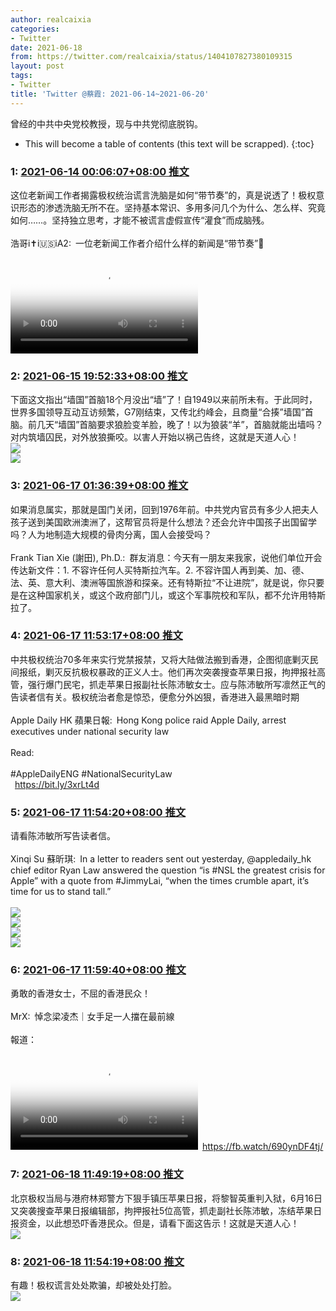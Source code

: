 ```yaml
---
author: realcaixia
categories:
- Twitter
date: 2021-06-18
from: https://twitter.com/realcaixia/status/1404107827380109315
layout: post
tags:
- Twitter
title: 'Twitter @蔡霞: 2021-06-14~2021-06-20'
---
```


曾经的中共中央党校教授，现与中共党彻底脱钩。 

* This will become a table of contents (this text will be scrapped).
{:toc}

### 1: [2021-06-14 00:06:07+08:00 推文](https://twitter.com/realcaixia/status/1404107827380109315)

这位老新闻工作者揭露极权统治谎言洗脑是如何“带节奏”的，真是说透了！极权意识形态的渗透洗脑无所不在。坚持基本常识、多用多问几个为什么、怎么样、究竟如何……。坚持独立思考，才能不被谎言虚假宣传“灌食”而成脑残。<br><br>浩哥i✝️i🇺🇸iA2: 一位老新闻工作者介绍什么样的新闻是“带节奏”🤗<br><br><video src="https://video.twimg.com/ext_tw_video/1403550615838597122/pu/vid/272x480/PNUPsd7EoSa9qPQe.mp4?tag=12" controls="controls" poster="https://pbs.twimg.com/ext_tw_video_thumb/1403550615838597122/pu/img/jnr9mCrStAKwUf2Q.jpg"></video>

### 2: [2021-06-15 19:52:33+08:00 推文](https://twitter.com/realcaixia/status/1404768790320140291)

下面这文指出“墙国”首脑18个月没出“墙”了！自1949以来前所未有。于此同时，世界多国领导互动互访频繁，G7刚结束，又传北约峰会，且商量“合揍”墙国”首脑。前几天“墙国”首脑要求狼脸变羊脸，晚了！以为狼装“羊”，首脑就能出墙吗？对内筑墙囚民，对外放狼撕咬。以害人开始以祸己告终，这就是天道人心！<br><img style src="https://pbs.twimg.com/media/E369wAvVgAQwX3r?format=jpg&name=orig" referrerpolicy="no-referrer"><br><img style src="https://pbs.twimg.com/media/E369wrsXwAMdlnC?format=jpg&name=orig" referrerpolicy="no-referrer">

### 3: [2021-06-17 01:36:39+08:00 推文](https://twitter.com/realcaixia/status/1405217774906056712)

如果消息属实，那就是国门关闭，回到1976年前。中共党内官员有多少人把夫人孩子送到美国欧洲澳洲了，这帮官员将是什么想法？还会允许中国孩子出国留学吗？人为地制造大规模的骨肉分离，国人会接受吗？<br><br>Frank Tian Xie (謝田), Ph.D.: 群友消息：今天有一朋友来我家，说他们单位开会传达新文件：1.   不容许任何人买特斯拉汽车。2.   不容许国人再到美、加、德、法、英、意大利、澳洲等国旅游和探亲。还有特斯拉“不让进院”，就是说，你只要是在这种国家机关，或这个政府部门儿，或这个军事院校和军队，都不允许用特斯拉了。<br>

### 4: [2021-06-17 11:53:17+08:00 推文](https://twitter.com/realcaixia/status/1405372952225497090)

中共极权统治70多年来实行党禁报禁，又将大陆做法搬到香港，企图彻底剿灭民间报纸，剿灭反抗极权暴政的正义人士。他们再次突袭搜查苹果日报，拘押报社高管，强行爆门民宅，抓走苹果日报副社长陈沛敏女士。应与陈沛敏所写凛然正气的告读者信有关。极权统治者愈是惊恐，便愈分外凶狠，香港进入最黑暗时期<br><br>Apple Daily HK 蘋果日報: Hong Kong police raid Apple Daily, arrest executives under national security law<br><br>Read: <br><br>#AppleDailyENG #NationalSecurityLaw<br> <a href="https://bit.ly/3xrLt4d" target="_blank" rel="noopener noreferrer">https://bit.ly/3xrLt4d</a>

### 5: [2021-06-17 11:54:20+08:00 推文](https://twitter.com/realcaixia/status/1405373218743996418)

请看陈沛敏所写告读者信。<br><br>Xinqi Su 蘇昕琪: In a letter to readers sent out yesterday, @appledaily_hk chief editor Ryan Law answered the question “is #NSL the greatest crisis for Apple” with a quote from #JimmyLai, “when the times crumble apart, it’s time for us to stand tall.”<br><br><img style src="https://pbs.twimg.com/media/E4DS4_1WEAAm2sq?format=jpg&name=orig" referrerpolicy="no-referrer"><br><img style src="https://pbs.twimg.com/media/E4DS4_yXIAkJaok?format=jpg&name=orig" referrerpolicy="no-referrer"><br><img style src="https://pbs.twimg.com/media/E4DS4_fVoAMWaM0?format=jpg&name=orig" referrerpolicy="no-referrer"><br><img style src="https://pbs.twimg.com/media/E4DS4_XUYAQ1iop?format=jpg&name=orig" referrerpolicy="no-referrer">

### 6: [2021-06-17 11:59:40+08:00 推文](https://twitter.com/realcaixia/status/1405374558694109188)

勇敢的香港女士，不屈的香港民众！<br><br>MrX: 悼念梁凌杰｜女手足一人擋在最前線<br><br>報道：<br><br><video src="https://video.twimg.com/ext_tw_video/1405028314301960194/pu/vid/640x480/IKAavcCFZG4alaHq.mp4?tag=12" controls="controls" poster="https://pbs.twimg.com/ext_tw_video_thumb/1405028314301960194/pu/img/R7IA1ycKbE3Tmryf.jpg"></video> <a href="https://fb.watch/690ynDF4tj/" target="_blank" rel="noopener noreferrer">https://fb.watch/690ynDF4tj/</a>

### 7: [2021-06-18 11:49:19+08:00 推文](https://twitter.com/realcaixia/status/1405734342526132226)

北京极权当局与港府林郑警方下狠手镇压苹果日报，将黎智英重判入狱，6月16日又突袭搜查苹果日报编辑部，拘押报社5位高管，抓走副社长陈沛敏，冻结苹果日报资金，以此想恐吓香港民众。但是，请看下面这告示！这就是天道人心！<br><img style src="https://pbs.twimg.com/media/E4Ir7hLXoAQih2O?format=jpg&name=orig" referrerpolicy="no-referrer">

### 8: [2021-06-18 11:54:19+08:00 推文](https://twitter.com/realcaixia/status/1405735601123434502)

有趣！极权谎言处处欺骗，却被处处打脸。<br><img style src="https://pbs.twimg.com/media/E4ItE8jX0AAsiQU?format=jpg&name=orig" referrerpolicy="no-referrer">


